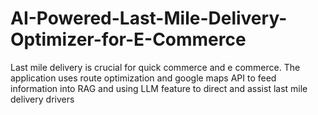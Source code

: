 # AI-Powered-Last-Mile-Delivery-Optimizer-for-E-Commerce
Last mile delivery is crucial for quick commerce and e commerce. The application uses route optimization and google maps API to feed information into RAG and using LLM feature to direct and assist last mile delivery drivers
